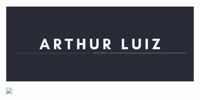 
![Banner](/arthurlba1-dev-banner.png?raw=true)

<div>
  <a href="https://www.instagram.com/l.aarthur/?hl=pt-br"><img src="https://img.shields.io/badge/Instagram-E4405F?style=for-the-badge&logo=instagram&logoColor=white"></a>
 </div>


<!--
**arthurlba1/arthurlba1** is a ✨ _special_ ✨ repository because its `README.md` (this file) appears on your GitHub profile.


